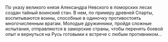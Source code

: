 <!--2016-11-26 21:20:19-->
По указу великого князя Александра Невского в поморских лесах создан тайный воинский стан. В нем, по примеру древней Спарты, воспитываются воины, способные в одиночку противостоять многочисленным врагам. Молодые дружинники, пройдя сложные испытания, отправляются в заморские страны, чтобы перенять боевой опыт и вернуться на Русь готовыми к встрече с любым противником…